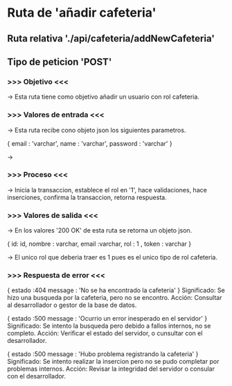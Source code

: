 # Ruta de 'añadir cafeteria'

## Ruta relativa './api/cafeteria/addNewCafeteria'

## Tipo de peticion 'POST'

### >>> Objetivo <<<

-> Esta ruta tiene como objetivo añadir un usuario con rol cafeteria.

### >>> Valores de entrada <<<

-> Esta ruta recibe cono objeto json los siguientes parametros.

{
email : 'varchar',
name : 'varchar',
password : 'varchar'
}

->

### >>> Proceso <<<

-> Inicia la transaccion, establece el rol en '1', hace validaciones, hace inserciones, confirma la transaccion, retorna respuesta.

### >>> Valores de salida <<<

-> En los valores '200 OK' de esta ruta se retorna un objeto json.

{
id: id,
nombre : varchar,
email :varchar,
rol : 1 ,
token : varchar
}

-> El unico rol que deberia traer es 1 pues es el unico tipo de rol cafeteria.

### >>> Respuesta de error <<<

{
estado :404
message : 'No se ha encontrado la cafeteria'
}
Significado: Se hizo una busqueda por la cafeteria, pero no se encontro.
Acción: Consultar al desarrollador o gestor de la base de datos.

{
estado :500
message : 'Ocurrio un error inesperado en el servidor'
}
Significado: Se intento la busqueda pero debido a fallos internos, no se completo.
Acción: Verificar el estado del servidor, o cunsultar con el desarrollador.

{
estado :500
message : 'Hubo problema registrando la cafeteria'
}
Significado: Se intento realizar la insercion pero no se pudo completar por problemas internos.
Acción: Revisar la integridad del servidor o consular con el desarrollador.
